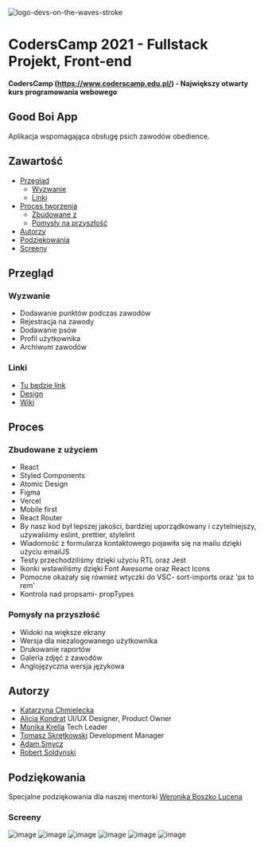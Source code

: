 
![logo-devs-on-the-waves-stroke](https://user-images.githubusercontent.com/19845958/148255475-9f24bd68-7020-42e8-a0d7-c2ed885848e5.png)


# CodersCamp 2021 - Fullstack Projekt, Front-end
**CodersCamp (https://www.coderscamp.edu.pl/) - Największy otwarty kurs programowania webowego** 

## Good Boi App

Aplikacja wspomagająca obsługę psich zawodów obedience. 

## Zawartość

- [Przegląd](#przegląd)
  - [Wyzwanie](#wyzwanie)
  - [Linki](#linki)
- [Proces tworzenia](#proces)
  - [Zbudowane z](#zbudowane-z-użyciem)
  - [Pomysły na przyszłość](#pomysły-na-przyszłość)
- [Autorzy](#autorzy)
- [Podziękowania](#podziękowania)
-  [Screeny](#screeny)

## Przegląd

### Wyzwanie

- Dodawanie punktów podczas zawodów
- Rejestracja na zawody
- Dodawanie psów
- Profil użytkownika
- Archiwum zawodów



### Linki

- [Tu będzie link]()
- [Design](https://www.figma.com/file/hOD9esjIhUdLSRM0Ijc31f/GOOD-BOI-APP?node-id=1657%3A4515)
- [Wiki](https://github.com/CC2021-WBL/GOOD-BOI-Application/wiki)

## Proces

### Zbudowane z użyciem

- React
- Styled Components
- Atomic Design
- Figma
- Vercel
- Mobile first
- React Router
- By nasz kod był lepszej jakości, bardziej uporządkowany i czytelniejszy, używaliśmy eslint, prettier, stylelint
- Wiadomość z formularza kontaktowego pojawiła się na mailu dzięki użyciu emailJS
- Testy przechodziliśmy dzięki użyciu RTL oraz Jest
- Ikonki wstawiliśmy dzięki Font Awesome oraz React Icons
- Pomocne okazały się również wtyczki do VSC- sort-imports oraz 'px to rem'
- Kontrola nad propsami- propTypes

### Pomysły na przyszłość

- Widoki na większe ekrany
- Wersja dla niezalogowanego użytkownika
- Drukowanie raportów
- Galeria zdjęć z zawodów
- Anglojęzyczna wersja językowa

## Autorzy

 - [Katarzyna Chmielecka](https://github.com/KatarzynaChmielecka)
 - [Alicja Kondrat](https://github.com/pierwszazlewej)  UI/UX Designer, Product Owner
 - [Monika Krella](https://github.com/MonikaKrella) Tech Leader
 - [Tomasz Skrętkowski](https://github.com/n0macx) Development Manager
 - [Adam Smycz](https://github.com/Smyku6) 
 - [Robert Soldynski](https://github.com/RobertS-ki) 

## Podziękowania

Specjalne podziękowania dla naszej mentorki [Weronika Boszko Lucena](https://github.com/vieraboschkova)

### Screeny
![image](https://user-images.githubusercontent.com/56206231/153212606-8e64ae23-0fa3-45e4-a7d9-00eeb90dbc41.png)
![image](https://user-images.githubusercontent.com/56206231/153212873-10762f7e-29f0-4344-b23b-b74d2bd1dc80.png)
![image](https://user-images.githubusercontent.com/56206231/153211865-9af9f3f4-7c75-435a-a342-0391c4ec6f23.png) 
![image](https://user-images.githubusercontent.com/56206231/153212187-d63f4b6c-2426-4a25-92e2-0124625f4bff.png)
![image](https://user-images.githubusercontent.com/56206231/153212348-68a59d6d-8ca2-4ec6-a50a-8fc6aad6ccf3.png)
![image](https://user-images.githubusercontent.com/56206231/153213129-5feec480-5df8-4376-8279-e20e479ea5b6.png)






